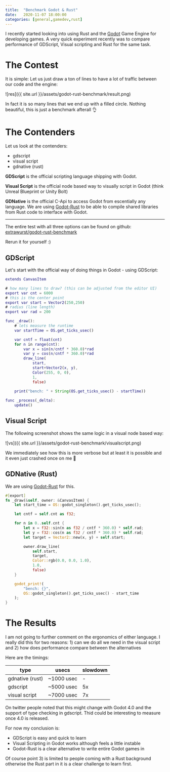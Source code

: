 ```yaml
---
title:  "Benchmark Godot & Rust"
date:   2020-11-07 18:00:00
categories: [general,gamedev,rust]
---
```


I recently started looking into using Rust and the [Godot](https://godotengine.org) Game Engine for developing games. A very quick experiment recently was to compare performance of GDScript, Visual scripting and Rust for the same task.

# The Contest

It is simple: Let us just draw a ton of lines to have a lot of traffic between our code and the engine:

![res]({{ site.url }}/assets/godot-rust-benchmark/result.png)

In fact it is so many lines that we end up with a filled circle. Nothing beautiful, this is just a benchmark afterall 👌

# The Contenders

Let us look at the contenders:
* gdscript
* visual script
* gdnative (rust)

**GDScript** is the official scripting language shipping with Godot.

**Visual Script** is the official node based way to visually script in Godot (think Unreal Blueprint or Unity Bolt)

**GDNative** is the official C-Api to access Godot from escentially any language. We are using [Godot-Rust](https://github.com/godot-rust/godot-rust) to be able to compile shared libraries from Rust code to interface with Godot.

---

The entire test with all three options can be found on github: [extrawurst/godot-rust-benchmark](https://github.com/extrawurst/godot-rust-benchmark)

Rerun it for yourself :)

## GDScript

Let's start with the official way of doing things in Godot - using GDScript:

```gd
extends CanvasItem

# how many lines to draw? (this can be adjusted from the editor UI)
export var cnt = 6000
# this is the center point
export var start = Vector2(250,250)
# radius (line length)
export var rad = 200

func _draw():
	# lets measure the runtime
	var startTime = OS.get_ticks_usec()

	var cntf = float(cnt)
	for n in range(cnt):
		var x = sin(n/cntf * 360.0)*rad
		var y = cos(n/cntf * 360.0)*rad
		draw_line(
			start, 
			start+Vector2(x, y), 
			Color(255, 0, 0), 
			1,
			false)
	
	print("bench: " + String(OS.get_ticks_usec() - startTime))

func _process(_delta):
	update()
```

## Visual Script

The following screenshot shows the same logic in a visual node based way:

![vs]({{ site.url }}/assets/godot-rust-benchmark/visualscript.png)

We immediately see how this is more verbose but at least it is possible and it even just crashed once on me 🙈

## GDNative (Rust)

We are using [Godot-Rust](https://github.com/godot-rust/godot-rust) for this.

```rust
#[export]
fn _draw(&self, owner: &CanvasItem) {
	let start_time = OS::godot_singleton().get_ticks_usec();

	let cntf = self.cnt as f32;

	for n in 0..self.cnt {
		let x = f32::sin(n as f32 / cntf * 360.0) * self.rad;
		let y = f32::cos(n as f32 / cntf * 360.0) * self.rad;
		let target = Vector2::new(x, y) + self.start;

		owner.draw_line(
			self.start, 
			target, 
			Color::rgb(0.0, 0.0, 1.0), 
			1.0, 
			false)
	}

	godot_print!(
		"bench: {}",
		OS::godot_singleton().get_ticks_usec() - start_time
	);
}
```

# The Results

I am not going to further comment on the ergonomics of either language. I really did this for two reasons: 1) can we do all we need in the visual script and 2) how does performance compare between the alternatives

Here are the timings:

| type | usecs | slowdown | 
|---|---|---|
| gdnative (rust) | ~1000 usec | - |
| gdscript | ~5000 usec | 5x |
| visual script | ~7000 usec | 7x |

On twitter people noted that this might change with Godot 4.0 and the support of type checking in gdscript. Thid could be interesting to measure once 4.0 is released. 

For now my conclusion is:

* GDScript is easy and quick to learn
* Visual Scripting in Godot works although feels a little instable
* Godot-Rust is a clear alternative to write entire Godot games in

Of course point 3) is limited to people coming with a Rust background otherwise the Rust part in it is a clear challenge to learn first.